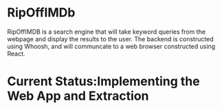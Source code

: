# RipOffIMDb

RipOffIMDB is a search engine that will take keyword queries from the webpage
and display the results to the user. The backend is constructed using Whoosh,
and will communcate to a web browser constructed using React.

# Current Status:Implementing the Web App and Extraction 
